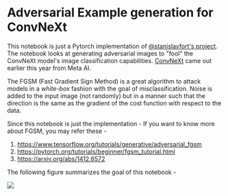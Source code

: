 # Adversarial Example generation for ConvNeXt

This notebook is just a Pytorch implementation of [@stanislavfort's project](https://twitter.com/stanislavfort/status/1481263565998805002?s=20). The notebook looks at generating adversarial images to "fool" the ConvNeXt model's image classification capabilities. [ConvNeXt](https://arxiv.org/abs/2201.03545) came out earlier this year from Meta AI.

The FGSM (Fast Gradient Sign Method) is a great algorithm to attack models in a *white-box* fashion with the goal of misclassification. Noise is added to the input image (not randomly) but in a manner such that the direction is the same as the gradient of the cost function with respect to the data.

Since this notebook is just the implementation - If you want to know more about FGSM, you may refer these - 

1. https://www.tensorflow.org/tutorials/generative/adversarial_fgsm
2. https://pytorch.org/tutorials/beginner/fgsm_tutorial.html
3. https://arxiv.org/abs/1412.6572

The following figure summarizes the goal of this notebook - 

<img src='https://i.imgur.com/C5YKxQ2.png'>
